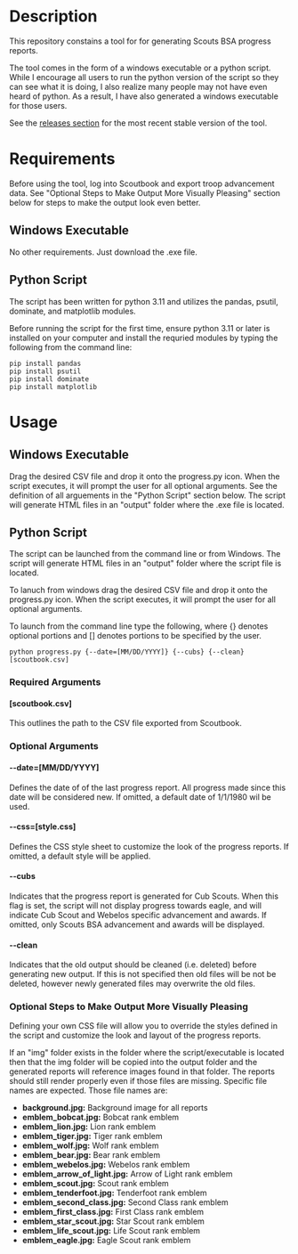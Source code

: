 # Description
This repository constains a tool for for generating Scouts BSA progress reports.

The tool comes in the form of a windows executable or a python script. While I encourage all users to run the python version of the script so they can see what it is doing, I also realize many people may not have even heard of python. As a result, I have also generated a windows executable for those users.

See the [releases section](https://github.com/sgreasby/Scout-Progress-Report/releases/) for the most recent stable version of the tool.

# Requirements
Before using the tool, log into Scoutbook and export troop advancement data.
See "Optional Steps to Make Output More Visually Pleasing" section below for steps to make the output look even better.

## Windows Executable
No other requirements. Just download the .exe file.
## Python Script
The script has been written for python 3.11 and utilizes the pandas, psutil, dominate, and matplotlib modules.

Before running the script for the first time, ensure python 3.11 or later is installed on your computer and install the requried modules by typing the following from the command line:

`pip install pandas`  
`pip install psutil`  
`pip install dominate`  
`pip install matplotlib`  

# Usage

## Windows Executable
Drag the desired CSV file and drop it onto the progress.py icon. When the script executes, it will prompt the user for all optional arguments. See the definition of all arguements in the "Python Script" section below. The script will generate HTML files in an "output" folder where the .exe file is located.

## Python Script
The script can be launched from the command line or from Windows. The script will generate HTML files in an "output" folder where the script file is located.

To lanuch from windows drag the desired CSV file and drop it onto the progress.py icon. When the script executes, it will prompt the user for all optional arguments.

To launch from the command line type the following, where {} denotes optional portions and [] denotes portions to be specified by the user.

`python progress.py {--date=[MM/DD/YYYY]} {--cubs} {--clean} [scoutbook.csv]`

### Required Arguments
#### [scoutbook.csv]
This outlines the path to the CSV file exported from Scoutbook.

### Optional Arguments
#### --date=[MM/DD/YYYY]
Defines the date of of the last progress report. All progress made since this date will be considered new.
If omitted, a default date of 1/1/1980 wil be used.
#### --css=[style.css]
Defines the CSS style sheet to customize the look of the progress reports.
If omitted, a default style will be applied.
#### --cubs
Indicates that the progress report is generated for Cub Scouts. When this flag is set, the script will not display progress towards eagle, and will indicate Cub Scout and Webelos specific advancement and awards.
If omitted, only Scouts BSA advancement and awards will be displayed.
#### --clean
Indicates that the old output should be cleaned (i.e. deleted) before generating new output. If this is not specified then old files will be not be deleted, however newly generated files may overwrite the old files.

### Optional Steps to Make Output More Visually Pleasing
Defining your own CSS file will allow you to override the styles defined in the script and customize the look and layout of the progress reports.

If an "img" folder exists in the folder where the script/executable is located then that the img folder will be copied into the output folder and the generated reports will reference images found in that folder. The reports should still render properly even if those files are missing. Specific file names are expected. Those file names are:
 - **background.jpg:** Background image for all reports
 - **emblem_bobcat.jpg:** Bobcat rank emblem
 - **emblem_lion.jpg:** Lion rank emblem
 - **emblem_tiger.jpg:** Tiger rank emblem
 - **emblem_wolf.jpg:** Wolf rank emblem
 - **emblem_bear.jpg:** Bear rank emblem
 - **emblem_webelos.jpg:** Webelos rank emblem
 - **emblem_arrow_of_light.jpg:** Arrow of Light rank emblem
 - **emblem_scout.jpg:** Scout rank emblem
 - **emblem_tenderfoot.jpg:** Tenderfoot rank emblem
 - **emblem_second_class.jpg:** Second Class rank emblem
 - **emblem_first_class.jpg:** First Class rank emblem
 - **emblem_star_scout.jpg:** Star Scout rank emblem
 - **emblem_life_scout.jpg:** Life Scout rank emblem
 - **emblem_eagle.jpg:** Eagle Scout rank emblem

